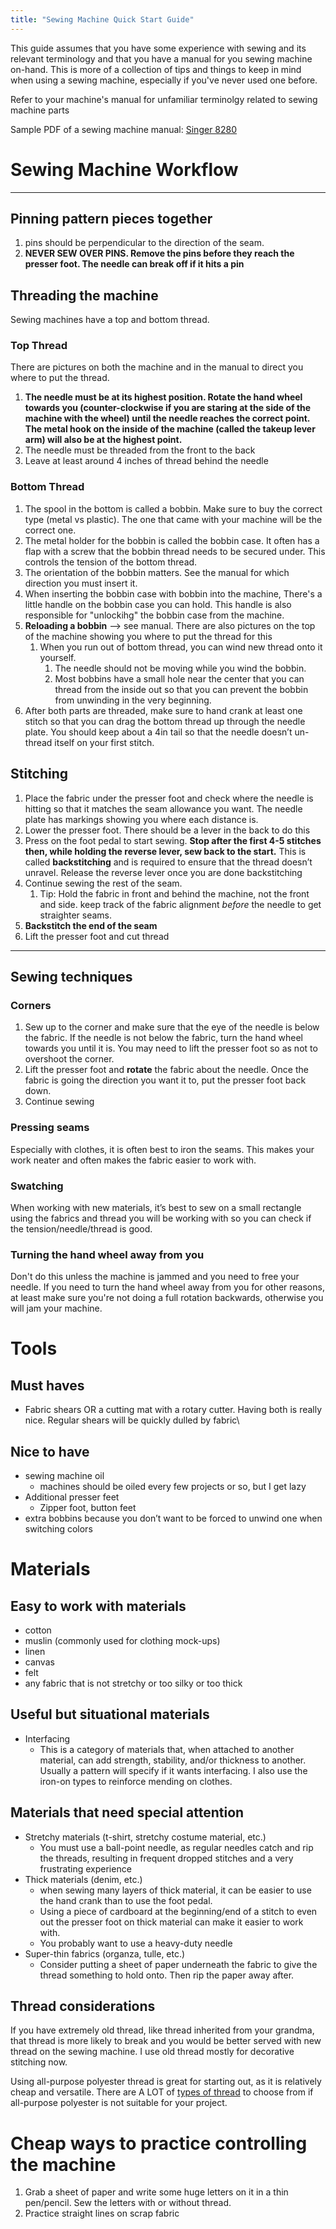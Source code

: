 ```yaml
---
title: "Sewing Machine Quick Start Guide"
---
```


This guide assumes that you have some experience with sewing and its relevant terminology and that you have a manual for you sewing machine on-hand. This is more of a collection of tips and things to keep in mind when using a sewing machine, especially if you've never used one before.

Refer to your machine's manual for unfamiliar terminolgy related to sewing machine parts

Sample PDF of a sewing machine manual: [Singer 8280](https://singerindonesia.com/_assets/files/temp/im_8280_en_id.pdf)

# Sewing Machine Workflow

___

## Pinning pattern pieces together

1. pins should be perpendicular to the direction of the seam. 
2. **NEVER SEW OVER PINS. Remove the pins before they reach the presser foot. The needle can break off if it hits a pin**

## Threading the machine

Sewing machines have a top and bottom thread. 

### Top Thread

There are pictures on both the machine and in the manual to direct you where to put the thread.

1. **The needle must be at its highest position. Rotate the hand wheel towards you (counter-clockwise if you are staring at the side of the machine with the wheel) until the needle reaches the correct point. The metal hook on the inside of the machine (called the takeup lever arm) will also be at the highest point.**
2. The needle must be threaded from the front to the back
3. Leave at least around 4 inches of thread behind the needle

### Bottom Thread

1. The spool in the bottom is called a bobbin. Make sure to buy the correct type (metal vs plastic). The one that came with your machine will be the correct one.
2. The metal holder for the bobbin is called the bobbin case. It often has a flap with a screw that the bobbin thread needs to be secured under. This controls the tension of the bottom thread.
3. The orientation of the bobbin matters. See the manual for which direction you must insert it.
4. When inserting the bobbin case with bobbin into the machine, There's a little handle on the bobbin case you can hold. This handle is also responsible for "unlockihg" the bobbin case from the machine.
5. **Reloading a bobbin** —> see manual. There are also pictures on the top of the machine showing you where to put the thread for this
    1. When you run out of bottom thread, you can wind new thread onto it yourself.
        1. The needle should not be moving while you wind the bobbin.
        2. Most bobbins have a small hole near the center that you can thread from the inside out so that you can prevent the bobbin from unwinding in the very beginning.
6. After both parts are threaded, make sure to hand crank at least one stitch so that you can drag the bottom thread up  through the needle plate. You should keep about a 4in tail so that the needle doesn’t un-thread itself on your first stitch.

## Stitching

1. Place the fabric under the presser foot and check where the needle is hitting so that it matches the seam allowance you want. The needle plate has markings showing you where each distance is.
2. Lower the presser foot. There should be a lever in the back to do this
3. Press on the foot pedal to start sewing. **Stop after the first 4-5 stitches then, while holding the reverse lever, sew back to the start.** This is called **backstitching** and is required to ensure that the thread doesn’t unravel. Release the reverse lever once you are done backstitching
4. Continue sewing the rest of the seam.
    1. Tip: Hold the fabric in front and behind the machine, not the front and side. keep track of the fabric alignment *before* the needle to get straighter seams.
5. **Backstitch the end of the seam**
6. Lift the presser foot and cut thread

-----------------

## Sewing techniques

### Corners
1. Sew up to the corner and make sure that the eye of the needle is below the fabric. If the needle is not below the fabric, turn the hand wheel towards you until it is. You may need to lift the presser foot so as not to overshoot the corner.
2. Lift the presser foot and **rotate** the fabric about the needle. Once the fabric is going the direction you want it to, put the presser foot back down.
3. Continue sewing

### Pressing seams
Especially with clothes, it is often best to iron the seams. This makes your work neater and often makes the fabric easier to work with.

### Swatching
When working with new materials, it’s best to sew on a small rectangle using the fabrics and thread you will be working with so you can check if the tension/needle/thread is good.

### Turning the hand wheel away from you
Don't do this unless the machine is jammed and you need to free your needle. If you need to turn the hand wheel away from you for other reasons, at least make sure you're not doing a full rotation backwards, otherwise you will jam your machine.

# Tools

## Must haves

- Fabric shears OR a cutting mat with a rotary cutter. Having both is really nice. Regular shears will be quickly dulled by fabric\

## Nice to have

- sewing machine oil
    - machines should be oiled every few projects or so, but I get lazy
- Additional presser feet
    - Zipper foot, button feet
- extra bobbins because you don’t want to be forced to unwind one when switching colors

# Materials

## Easy to work with materials

- cotton
- muslin (commonly used for clothing mock-ups)
- linen
- canvas
- felt
- any fabric that is not stretchy or too silky or too thick

## Useful but situational materials

- Interfacing
    - This is a category of materials that, when attached to another material, can add strength, stability, and/or thickness to another. Usually a pattern will specify if it wants interfacing. I also use the iron-on types to reinforce mending on clothes.

## Materials that need special attention

- Stretchy materials (t-shirt, stretchy costume material, etc.)
    - You must use a ball-point needle, as regular needles catch and rip the threads, resulting in frequent dropped stitches and a very frustrating experience
- Thick materials (denim, etc.)
    - when sewing many layers of thick material, it can be easier to use the hand crank than to use the foot pedal.
    - Using a piece of cardboard at the beginning/end of a stitch to even out the presser foot on thick material can make it easier to work with.
    - You probably want to use a heavy-duty needle
- Super-thin fabrics (organza, tulle, etc.)
    - Consider putting a sheet of paper underneath the fabric to give the thread something to hold onto. Then rip the paper away after.
 
## Thread considerations

If you have extremely old thread, like thread inherited from your grandma, that thread is more likely to break and you would be better served with new thread on the sewing machine. I use old thread mostly for decorative stitching now.

Using all-purpose polyester thread is great for starting out, as it is relatively cheap and versatile. There are A LOT of [types of thread](https://www.sewingpartsonline.com/blogs/education/ultimate-thread-reference-guide-2) to choose from if all-purpose polyester is not suitable for your project.

# Cheap ways to practice controlling the machine

1. Grab a sheet of paper and write some huge letters on it in a thin pen/pencil. Sew the letters with or without thread.
2. Practice straight lines on scrap fabric
